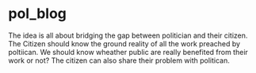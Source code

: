 # pol_blog
The idea is all about bridging the gap between politician and their citizen.
The Citizen should know the ground reality of all the work preached by poltiican. We should know wheather public are really benefited from their work or not?
The citizen can also share their problem with politican.
